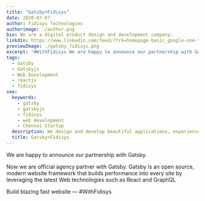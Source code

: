 ```yaml
---
title: "Gatsby+Fidisys"
date: 2020-07-07
author: Fidisys Technologies
authorimage: ./author.png
bio: We are a digital product design and development company.
linkdin: https://www.linkedin.com/feed/?trk=homepage-basic_google-one-tap-submit
previewImage: ./gatsby_fidisys.png
excerpt: "#WithFidisys We are happy to announce our partnership with Gatsby. Now we are official agency partner with Gatsby.Gatsby is an open source, modern website framework that builds performance into every site by leveraging the latest Web technologies su..."
tags:
  - Gatsby
  - Gatsbyjs
  - Web Development
  - reactjs
  - fidisys
seo:
  keywords:
    - gatsby
    - gatsbyjs
    - fidisys
    - web development
    - Chennai Startup
  description: We design and develop beautiful applications, experience and brands that breaks the barriers of time and burn into the memories of customers love.
  title: Gatsby+Fidisys
---
```


We are happy to announce our partnership with Gatsby.

Now we are official agency partner with Gatsby.
Gatsby is an open source, modern website framework that builds performance into every site by leveraging the latest Web technologies such as React and GraphQL

Build blazing fast website — #WithFidisys
